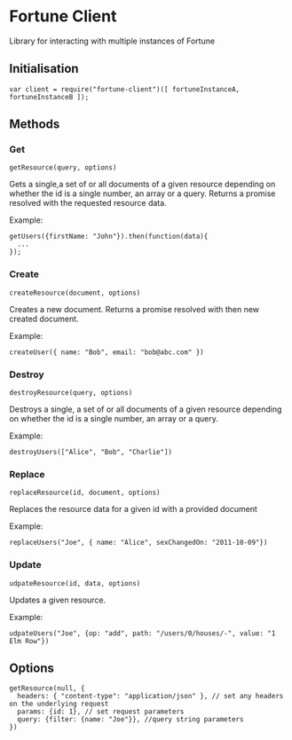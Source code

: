 # Fortune Client
Library for interacting with multiple instances of Fortune

## Initialisation

```
var client = require("fortune-client")([ fortuneInstanceA, fortuneInstanceB ]);
```

## Methods

### Get
```
getResource(query, options)
```

Gets a single,a set of or all documents of a given resource depending on whether the id is a single number, an array or a query. Returns a promise resolved with the requested resource data.

Example:
```
getUsers({firstName: "John"}).then(function(data){
  ...
});
```

### Create

```
createResource(document, options)
```

Creates a new document. Returns a promise resolved with then new created document.

Example:
```
createUser({ name: "Bob", email: "bob@abc.com" })
```

### Destroy

```
destroyResource(query, options)
```

Destroys a single, a set of or all documents of a given resource depending on whether the id is a single number, an array or a query.

Example:
```
destroyUsers(["Alice", "Bob", "Charlie"])
```

### Replace

```
replaceResource(id, document, options)
```

Replaces the resource data for a given id with a provided document

Example:
```
replaceUsers("Joe", { name: "Alice", sexChangedOn: "2011-10-09"})
```

### Update

```
udpateResource(id, data, options)
```

Updates a given resource.

Example:

```
udpateUsers("Joe", {op: "add", path: "/users/0/houses/-", value: "1 Elm Row"})
```


## Options

```
getResource(null, {
  headers: { "content-type": "application/json" }, // set any headers on the underlying request
  params: {id: 1}, // set request parameters
  query: {filter: {name: "Joe"}}, //query string parameters
})
```

